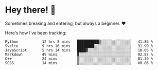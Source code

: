# Hey there! 👋
Sometimes breaking and entering, but always a beginner. ❤️

Here's how I've been tracking:
<!--START_SECTION:waka-->

```text
Python           12 hrs 8 mins   ██████████▒░░░░░░░░░░░░░░   41.86 %
Svelte           9 hrs 16 mins   ████████░░░░░░░░░░░░░░░░░   31.99 %
JavaScript       5 hrs 14 mins   ████▓░░░░░░░░░░░░░░░░░░░░   18.05 %
Markdown         49 mins         ▓░░░░░░░░░░░░░░░░░░░░░░░░   02.87 %
C++              24 mins         ▒░░░░░░░░░░░░░░░░░░░░░░░░   01.39 %
SCSS             14 mins         ▒░░░░░░░░░░░░░░░░░░░░░░░░   00.86 %
```

<!--END_SECTION:waka-->
